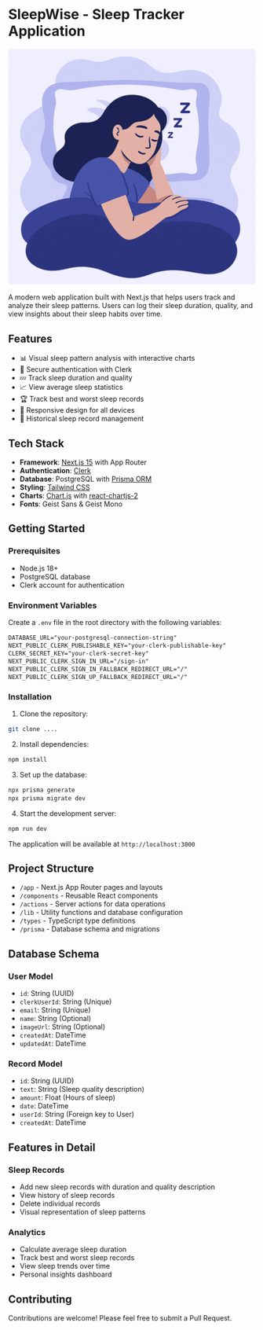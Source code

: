 # SleepWise - Sleep Tracker Application

![SleepWise](./public/sleep-tracker.png)

A modern web application built with Next.js that helps users track and analyze their sleep patterns. Users can log their sleep duration, quality, and view insights about their sleep habits over time.

## Features

- 📊 Visual sleep pattern analysis with interactive charts
- 🔐 Secure authentication with Clerk
- 💤 Track sleep duration and quality
- 📈 View average sleep statistics
- 🏆 Track best and worst sleep records
- 📱 Responsive design for all devices
- 📅 Historical sleep record management

## Tech Stack

- **Framework**: [Next.js 15](https://nextjs.org/) with App Router
- **Authentication**: [Clerk](https://clerk.com/)
- **Database**: PostgreSQL with [Prisma ORM](https://www.prisma.io/)
- **Styling**: [Tailwind CSS](https://tailwindcss.com/)
- **Charts**: [Chart.js](https://www.chartjs.org/) with [react-chartjs-2](https://react-chartjs-2.js.org/)
- **Fonts**: Geist Sans & Geist Mono

## Getting Started

### Prerequisites

- Node.js 18+
- PostgreSQL database
- Clerk account for authentication

### Environment Variables

Create a `.env` file in the root directory with the following variables:

```env
DATABASE_URL="your-postgresql-connection-string"
NEXT_PUBLIC_CLERK_PUBLISHABLE_KEY="your-clerk-publishable-key"
CLERK_SECRET_KEY="your-clerk-secret-key"
NEXT_PUBLIC_CLERK_SIGN_IN_URL="/sign-in"
NEXT_PUBLIC_CLERK_SIGN_IN_FALLBACK_REDIRECT_URL="/"
NEXT_PUBLIC_CLERK_SIGN_UP_FALLBACK_REDIRECT_URL="/"
```

### Installation

1. Clone the repository:

```bash
git clone ....
```

2. Install dependencies:

```bash
npm install
```

3. Set up the database:

```bash
npx prisma generate
npx prisma migrate dev
```

4. Start the development server:

```bash
npm run dev
```

The application will be available at `http://localhost:3000`

## Project Structure

- `/app` - Next.js App Router pages and layouts
- `/components` - Reusable React components
- `/actions` - Server actions for data operations
- `/lib` - Utility functions and database configuration
- `/types` - TypeScript type definitions
- `/prisma` - Database schema and migrations

## Database Schema

### User Model

- `id`: String (UUID)
- `clerkUserId`: String (Unique)
- `email`: String (Unique)
- `name`: String (Optional)
- `imageUrl`: String (Optional)
- `createdAt`: DateTime
- `updatedAt`: DateTime

### Record Model

- `id`: String (UUID)
- `text`: String (Sleep quality description)
- `amount`: Float (Hours of sleep)
- `date`: DateTime
- `userId`: String (Foreign key to User)
- `createdAt`: DateTime

## Features in Detail

### Sleep Records

- Add new sleep records with duration and quality description
- View history of sleep records
- Delete individual records
- Visual representation of sleep patterns

### Analytics

- Calculate average sleep duration
- Track best and worst sleep records
- View sleep trends over time
- Personal insights dashboard

## Contributing

Contributions are welcome! Please feel free to submit a Pull Request.
